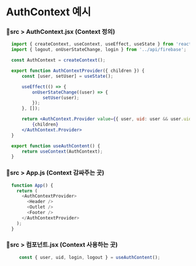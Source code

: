 
# AuthContext 예시


### 📁src > AuthContext.jsx   (Context 정의)

```jsx
  import { createContext, useContext, useEffect, useState } from 'react';
  import { logout, onUserStateChange, login } from '../api/firebase';

  const AuthContext = createContext();

  export function AuthContextProvider({ children }) {
      const [user, setUser] = useState();

      useEffect(() => {
          onUserStateChange((user) => {
              setUser(user);
          });
      }, []);

      return <AuthContext.Provider value={{ user, uid: user && user.uid, login, logout }}>
          {children}
      </AuthContext.Provider>
  }

  export function useAuthContent() {
      return useContext(AuthContext);
  }
```


### 📁src > App.js   (Context 감싸주는 곳)
```js
  function App() {
    return (
      <AuthContextProvider>
        <Header />
        <Outlet />
        <Footer />
      </AuthContextProvider>
    );
  }
```



### 📁src > 컴포넌트.jsx   (Context 사용하는 곳)
```jsx
     const { user, uid, login, logout } = useAuthContent();
```

